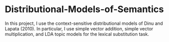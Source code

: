 # Distributional-Models-of-Semantics

In this project, I use the context-sensitive distributional models of Dinu and Lapata (2010). In particular, I use simple vector addition, simple vector multiplication, and LDA topic models for the lexical substitution task.
